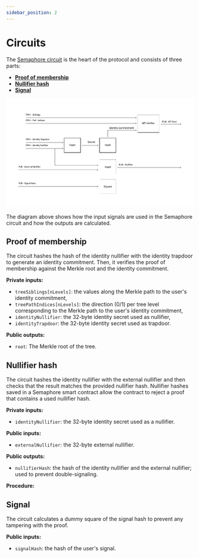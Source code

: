```yaml
---
sidebar_position: 2
---
```


# Circuits

The [Semaphore circuit](https://github.com/semaphore-protocol/semaphore/tree/main/packages/circuits) is the heart of the protocol and consists of three parts:

-   [**Proof of membership**](/docs/technical-reference/circuits#proof-of-membership)
-   [**Nullifier hash**](/docs/technical-reference/circuits#nullifier-hash)
-   [**Signal**](/docs/technical-reference/circuits#signal)

![Semaphore circuit](https://github.com/semaphore-protocol/semaphore/raw/main/packages/circuits/scheme.png)

The diagram above shows how the input signals are used in the Semaphore circuit and how the outputs are calculated.

## Proof of membership

The circuit hashes the hash of the identity nullifier with the identity trapdoor to generate an identity commitment. Then, it verifies the proof of membership against the Merkle root and the identity commitment.

**Private inputs:**

-   `treeSiblings[nLevels]`: the values along the Merkle path to the user's identity commitment,
-   `treePathIndices[nLevels]`: the direction (0/1) per tree level corresponding to the Merkle path to the user's identity commitment,
-   `identityNullifier`: the 32-byte identity secret used as nullifier,
-   `identityTrapdoor`: the 32-byte identity secret used as trapdoor.

**Public outputs:**

-   `root`: The Merkle root of the tree.

## Nullifier hash

The circuit hashes the identity nullifier with the external nullifier and then checks that the result matches the provided nullifier hash.
Nullifier hashes saved in a Semaphore smart contract allow the contract to reject a proof that contains a used nullifier hash.

**Private inputs:**

-   `identityNullifier`: the 32-byte identity secret used as a nullifier.

**Public inputs:**

-   `externalNullifier`: the 32-byte external nullifier.

**Public outputs:**

-   `nullifierHash`: the hash of the identity nullifier and the external nullifier; used to prevent double-signaling.

**Procedure:**

## Signal

The circuit calculates a dummy square of the signal hash to prevent any tampering with the proof.

**Public inputs:**

-   `signalHash`: the hash of the user's signal.
